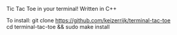 Tic Tac Toe in your terminal! Written in C++

To install: 
	git clone https://github.com/keizerrijk/terminal-tac-toe \
	cd terminal-tac-toe && sudo make install 
